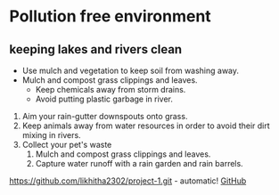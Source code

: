#  Pollution free environment <!-- /*Heading*/ -->
## keeping lakes and rivers clean<!-- /*Subheading*/ -->


<!-- /*List of components in my project*/ -->

* Use mulch and vegetation to keep soil from washing away.
* Mulch and compost grass clippings and leaves.
  * Keep chemicals away from storm drains.
  * Avoid putting plastic garbage in river.



<!-- /*2nd List*/ -->

1. Aim your rain-gutter downspouts onto grass.
1. Keep animals away from water resources in order to avoid their dirt mixing in rivers.
1. Collect your pet's waste
   1. Mulch and compost grass clippings and leaves.
   1. Capture water runoff with a rain garden and rain barrels.






<!-- /*Leave it as it is*/ -->

https://github.com/likhitha2302/project-1.git - automatic!
[GitHub](http://github.com)


